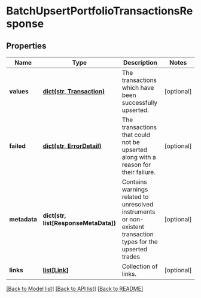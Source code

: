 # BatchUpsertPortfolioTransactionsResponse


## Properties
Name | Type | Description | Notes
------------ | ------------- | ------------- | -------------
**values** | [**dict(str, Transaction)**](Transaction.md) | The transactions which have been successfully upserted. | [optional] 
**failed** | [**dict(str, ErrorDetail)**](ErrorDetail.md) | The transactions that could not be upserted along with a reason for their failure. | [optional] 
**metadata** | **dict(str, list[ResponseMetaData])** | Contains warnings related to unresolved instruments or non-existent transaction types for the upserted trades | [optional] 
**links** | [**list[Link]**](Link.md) | Collection of links. | [optional] 

[[Back to Model list]](../README.md#documentation-for-models) [[Back to API list]](../README.md#documentation-for-api-endpoints) [[Back to README]](../README.md)


